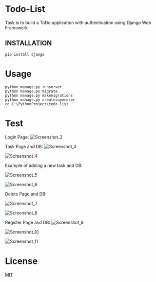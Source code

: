 # Todo-List
Task is to build a ToDo application with authentication using Django Web Framework 


INSTALLATION
------------

    pip install django

# Usage

    python manage.py runserver
    python manage.py migrate
    python manage.py makemigrations
    python manage.py createsuperuser    
    cd C:\PythonProject\todo_list

# Test
Login Page:
![Screenshot_2](https://user-images.githubusercontent.com/77663475/150345168-7bff3cd9-85f3-4e35-b623-a168737a68fd.png)

Task Page and DB:
![Screenshot_3](https://user-images.githubusercontent.com/77663475/150346132-3ba93b11-a28f-4359-9657-89ad3df6a978.png)

![Screenshot_4](https://user-images.githubusercontent.com/77663475/150346151-71a6fc54-4427-44da-8c09-aa561a1f548c.png)


Example of adding a new task and DB:

![Screenshot_5](https://user-images.githubusercontent.com/77663475/150346213-730a3f3a-f1a2-42e4-89f4-57fe967f73da.png)

![Screenshot_6](https://user-images.githubusercontent.com/77663475/150346226-b8efb91f-732b-466e-9154-9e5d7e2344f7.png)

Delete Page and DB:

![Screenshot_7](https://user-images.githubusercontent.com/77663475/150346368-ce1d32e8-17bc-4fe8-9449-ca548dda7eb0.png)

![Screenshot_8](https://user-images.githubusercontent.com/77663475/150346383-1fc4b7d2-f9e3-4a05-bb46-4b964ccbd1e5.png)

Register Page and DB:
![Screenshot_9](https://user-images.githubusercontent.com/77663475/150346487-ec6fbfab-8ee4-4584-bfde-70c03d8bc7c9.png)

![Screenshot_10](https://user-images.githubusercontent.com/77663475/150346479-c0fd23b7-ff41-47d4-8c0a-3c7e07da742a.png)

![Screenshot_11](https://user-images.githubusercontent.com/77663475/150346505-43b78dd6-95cb-4101-bec2-7da8a323b289.png)

# License
[MIT](https://choosealicense.com/licenses/mit/)
